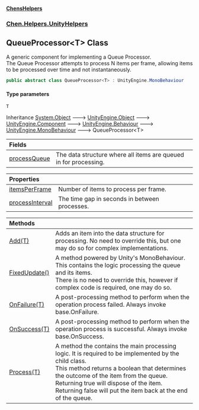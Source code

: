 #### [ChensHelpers](index 'index')
### [Chen.Helpers.UnityHelpers](Chen_Helpers_UnityHelpers 'Chen.Helpers.UnityHelpers')
## QueueProcessor&lt;T&gt; Class
A generic component for implementing a Queue Processor.  
The Queue Processor attempts to process N items per frame, allowing items to be processed over time and not instantaneously.  
```csharp
public abstract class QueueProcessor<T> : UnityEngine.MonoBehaviour
```
#### Type parameters
<a name='Chen_Helpers_UnityHelpers_QueueProcessor_T__T'></a>
`T`  
  

Inheritance [System.Object](https://docs.microsoft.com/en-us/dotnet/api/System.Object 'System.Object') &#129106; [UnityEngine.Object](https://docs.microsoft.com/en-us/dotnet/api/UnityEngine.Object 'UnityEngine.Object') &#129106; [UnityEngine.Component](https://docs.microsoft.com/en-us/dotnet/api/UnityEngine.Component 'UnityEngine.Component') &#129106; [UnityEngine.Behaviour](https://docs.microsoft.com/en-us/dotnet/api/UnityEngine.Behaviour 'UnityEngine.Behaviour') &#129106; [UnityEngine.MonoBehaviour](https://docs.microsoft.com/en-us/dotnet/api/UnityEngine.MonoBehaviour 'UnityEngine.MonoBehaviour') &#129106; QueueProcessor&lt;T&gt;  

| Fields | |
| :--- | :--- |
| [processQueue](Chen_Helpers_UnityHelpers_QueueProcessor_T__processQueue 'Chen.Helpers.UnityHelpers.QueueProcessor&lt;T&gt;.processQueue') | The data structure where all items are queued in for processing.<br/> |

| Properties | |
| :--- | :--- |
| [itemsPerFrame](Chen_Helpers_UnityHelpers_QueueProcessor_T__itemsPerFrame 'Chen.Helpers.UnityHelpers.QueueProcessor&lt;T&gt;.itemsPerFrame') | Number of items to process per frame.<br/> |
| [processInterval](Chen_Helpers_UnityHelpers_QueueProcessor_T__processInterval 'Chen.Helpers.UnityHelpers.QueueProcessor&lt;T&gt;.processInterval') | The time gap in seconds in between processes.<br/> |

| Methods | |
| :--- | :--- |
| [Add(T)](Chen_Helpers_UnityHelpers_QueueProcessor_T__Add(T) 'Chen.Helpers.UnityHelpers.QueueProcessor&lt;T&gt;.Add(T)') | Adds an item into the data structure for processing. No need to override this, but one may do so for complex implementations.<br/> |
| [FixedUpdate()](Chen_Helpers_UnityHelpers_QueueProcessor_T__FixedUpdate() 'Chen.Helpers.UnityHelpers.QueueProcessor&lt;T&gt;.FixedUpdate()') | A method powered by Unity's MonoBehaviour. This contains the logic processing the queue and its items.<br/>There is no need to override this, however if complex code is required, one may do so.<br/> |
| [OnFailure(T)](Chen_Helpers_UnityHelpers_QueueProcessor_T__OnFailure(T) 'Chen.Helpers.UnityHelpers.QueueProcessor&lt;T&gt;.OnFailure(T)') | A post-processing method to perform when the operation process failed. Always invoke base.OnFailure.<br/> |
| [OnSuccess(T)](Chen_Helpers_UnityHelpers_QueueProcessor_T__OnSuccess(T) 'Chen.Helpers.UnityHelpers.QueueProcessor&lt;T&gt;.OnSuccess(T)') | A post-processing method to perform when the operation process is successful. Always invoke base.OnSuccess.<br/> |
| [Process(T)](Chen_Helpers_UnityHelpers_QueueProcessor_T__Process(T) 'Chen.Helpers.UnityHelpers.QueueProcessor&lt;T&gt;.Process(T)') | A method the contains the main processing logic. It is required to be implemented by the child class.<br/>This method returns a boolean that determines the outcome of the item from the queue.<br/>Returning true will dispose of the item. Returning false will put the item back at the end of the queue.<br/> |
